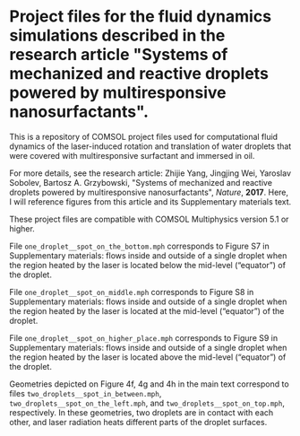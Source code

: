 # Project files for the fluid dynamics simulations described in the research article "Systems of mechanized and reactive droplets powered by multiresponsive nanosurfactants".

This is a repository of COMSOL project files used for computational fluid dynamics of the laser-induced rotation and translation of water droplets that were covered with multiresponsive surfactant and immersed in oil.

For more details, see the research article:
Zhijie Yang, Jingjing Wei, Yaroslav Sobolev, Bartosz A. Grzybowski, "Systems of mechanized and reactive droplets powered by multiresponsive nanosurfactants", *Nature*, **2017**.
Here, I will reference figures from this article and its Supplementary materials text.

These project files are compatible with COMSOL Multiphysics version 5.1 or higher.

File `one_droplet__spot_on_the_bottom.mph` corresponds to Figure S7 in Supplementary materials: flows inside and outside of a single droplet when the region heated by the laser is located below the mid-level (“equator”) of the droplet.

File `one_droplet__spot_on_middle.mph` corresponds to Figure S8 in Supplementary materials: flows inside and outside of a single droplet when the region heated by the laser is located at the mid-level (“equator”) of the droplet.

File `one_droplet__spot_on_higher_place.mph` corresponds to Figure S9 in Supplementary materials: flows inside and outside of a single droplet when the region heated by the laser is located above the mid-level (“equator”) of the droplet.

Geometries depicted on Figure 4f, 4g and 4h in the main text correspond to files
	`two_droplets__spot_in_between.mph`,
	`two_droplets__spot_on_the_left.mph`, and
	`two_droplets__spot_on_top.mph`,
respectively. In these geometries, two droplets are in contact with each other, and laser radiation heats different parts of the droplet surfaces.
